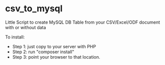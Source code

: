# csv_to_mysql
Little Script to create MySQL DB Table from your CSV/Excel/ODF document with or without data

To install:
 - Step 1: just copy to your server with PHP 
 - Step 2: run "composer install"
 - Step 3: point your browser to that location.